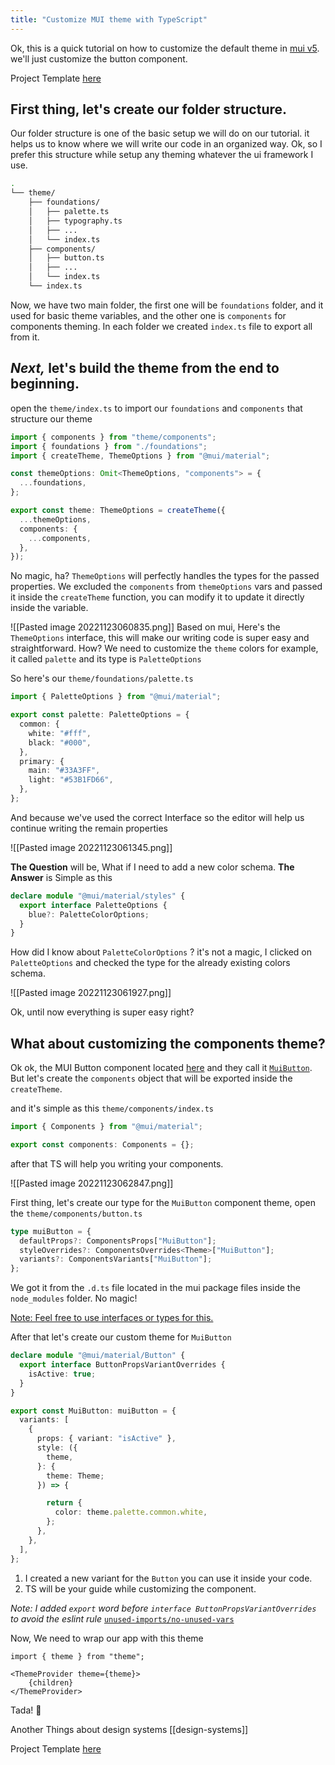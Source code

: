 ```yaml
---
title: "Customize MUI theme with TypeScript"
---
```


Ok, this is a quick tutorial on how to customize the default theme in [mui v5](https://mui.com/material-ui/getting-started/overview/). we'll just customize the button component.

Project Template [here](https://github.com/zeyadetman/ts-mui-nextjs-storybook-boilerplate)

## First thing, let's create our folder structure.
Our folder structure is one of the basic setup we will do on our tutorial. it helps us to know where we will write our code in an organized way.
Ok, so I prefer this structure while setup any theming whatever the ui framework I use.

```bash
.
└── theme/
    ├── foundations/
    │   ├── palette.ts
    │   ├── typography.ts
    │   ├── ...
    │   └── index.ts
    ├── components/
    │   ├── button.ts
    │   ├── ...
    │   └── index.ts
    └── index.ts
```

Now, we have two main folder, the first one will be `foundations` folder, and it used for basic theme variables, and the other one is `components` for components theming.
In each folder we created `index.ts` file to export all from it.

## *Next,*  let's build the theme from the end to beginning.

open the `theme/index.ts` to import our `foundations` and `components` that structure our theme

```ts
import { components } from "theme/components";
import { foundations } from "./foundations";
import { createTheme, ThemeOptions } from "@mui/material";

const themeOptions: Omit<ThemeOptions, "components"> = {
  ...foundations,
};

export const theme: ThemeOptions = createTheme({
  ...themeOptions,
  components: {
    ...components,
  },
});

```

No magic, ha?
`ThemeOptions` will perfectly handles the types for the passed properties. We excluded the `components` from `themeOptions` vars and passed it inside the `createTheme` function, you can modify it to update it directly inside the variable.

![[Pasted image 20221123060835.png]] Based on mui, Here's the `ThemeOptions` interface, this will make our writing code is super easy and straightforward. How?
We need to customize the `theme` colors for example, it called `palette` and its type is `PaletteOptions` 

So here's our `theme/foundations/palette.ts`

```ts
import { PaletteOptions } from "@mui/material";

export const palette: PaletteOptions = {
  common: {
    white: "#fff",
    black: "#000",
  },
  primary: {
    main: "#33A3FF",
    light: "#53B1FD66",
  },
};
```

And because we've used the correct Interface so the editor will help us continue writing the remain properties

![[Pasted image 20221123061345.png]] 

**The Question** will be, What if I need to add a new color schema.
**The Answer** is Simple as this

```ts
declare module "@mui/material/styles" {
  export interface PaletteOptions {
    blue?: PaletteColorOptions;
  }
}
```

How did I know about `PaletteColorOptions` ? it's not a magic, I clicked on `PaletteOptions` and checked the type for the already existing colors schema.

![[Pasted image 20221123061927.png]]

Ok, until now everything is super easy right?

## What about customizing the components theme?

Ok ok, the MUI Button component located [here](https://mui.com/material-ui/react-button/) and they call it [`MuiButton`](https://mui.com/material-ui/api/button/#component-name).
But let's create the `components` object that will be exported inside the `createTheme`.

and it's simple as this `theme/components/index.ts`

```ts
import { Components } from "@mui/material";

export const components: Components = {};
```

after that TS will help you writing your components.

![[Pasted image 20221123062847.png]]

First thing, let's create our type for the `MuiButton` component theme, open the `theme/components/button.ts`

```ts
type muiButton = {
  defaultProps?: ComponentsProps["MuiButton"];
  styleOverrides?: ComponentsOverrides<Theme>["MuiButton"];
  variants?: ComponentsVariants["MuiButton"];
};
```

We got it from the `.d.ts` file located in the mui package files inside the `node_modules` folder. No magic!

[Note: Feel free to use interfaces or types for this.](https://www.typescriptlang.org/docs/handbook/2/everyday-types.html#differences-between-type-aliases-and-interfaces)

After that let's create our custom theme for `MuiButton` 

```ts
declare module "@mui/material/Button" {
  export interface ButtonPropsVariantOverrides {
    isActive: true;
  }
}

export const MuiButton: muiButton = {
  variants: [
    {
      props: { variant: "isActive" },
      style: ({
        theme,
      }: {
        theme: Theme;
      }) => {

        return {
          color: theme.palette.common.white,
        };
      },
    },
  ],
};
```

1. I created a new variant for the `Button` you can use it inside your code.
2. TS will be your guide while customizing the component.

*Note: I added `export` word before `interface ButtonPropsVariantOverrides` to avoid the eslint rule* [`unused-imports/no-unused-vars`](https://github.com/sweepline/eslint-plugin-unused-imports/blob/master/docs/rules/no-unused-imports.md)

Now, We need to wrap our app with this theme

```tsx
import { theme } from "theme";

<ThemeProvider theme={theme}>
	{children}
</ThemeProvider>
```

Tada! 🎉 

Another Things about design systems [[design-systems]]

Project Template [here](https://github.com/zeyadetman/ts-mui-nextjs-storybook-boilerplate)